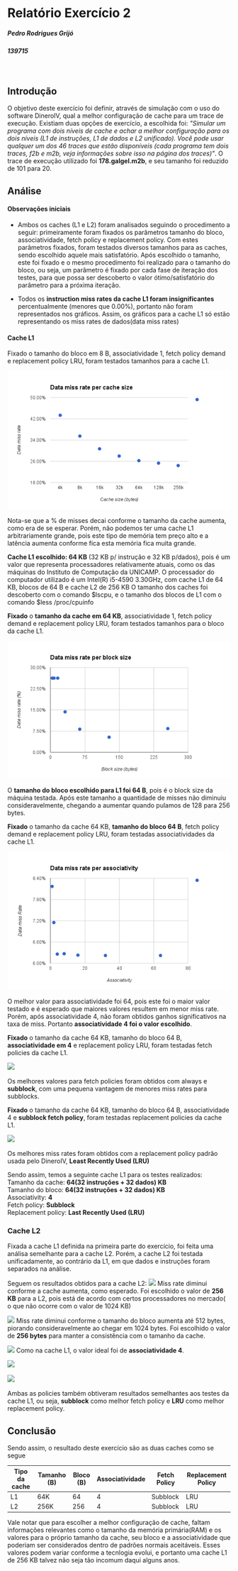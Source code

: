 # Relatório Exercício 2                                                                   

##### Pedro Rodrigues Grijó
##### 139715
<br/> 

## Introdução
O objetivo deste exercício foi definir, através de simulação com o uso do software DineroIV, qual a melhor configuração de cache para um trace de execução. Existiam duas opções de exercício, a escolhida foi: *"Simular um programa com dois níveis de cache e achar a melhor configuração para os dois níveis (L1 de instruções, L1 de dados e L2 unificado). Você pode usar qualquer um dos 46 traces que estão disponíveis (cada programa tem dois traces, f2b e m2b, veja informações sobre isso na página dos traces)"*. O trace de execução utilizado foi **178.galgel.m2b**, e seu tamanho foi reduzido de 101 para 20.

## Análise

#### Observações iniciais

* Ambos os caches (L1 e L2) foram analisados seguindo o procedimento a seguir:
primeiramente foram fixados os parâmetros tamanho do bloco, associatividade, fetch policy e replacement policy. Com estes parâmetros fixados, foram testados diversos tamanhos para as caches, sendo escolhido aquele mais satisfatório. Após escolhido o tamanho, este foi fixado e o mesmo procedimento foi realizado para o tamanho do bloco, ou seja, um parâmetro é fixado por cada fase de iteração dos testes, para que possa ser descoberto o valor ótimo/satisfatório do parâmetro para a próxima iteração.

* Todos os **instruction miss rates da cache L1 foram insignificantes** percentualmente (menores que 0.00%), portanto não foram representados nos gráficos. Assim, os gráficos para a cache L1 só estão representando os miss rates de dados(data miss rates)

#### Cache L1
Fixado o tamanho do bloco em 8 B, associatividade 1, fetch policy demand e replacement policy LRU, foram testados tamanhos para a cache L1.

![](/exercicio2/graphs/miss-rate-cache-size.png "")

Nota-se que a % de misses decai conforme o tamanho da cache aumenta, como era de se esperar. Porém, não podemos ter uma cache L1 arbitrariamente grande, pois este tipo de memória tem preço alto e a latência aumenta conforme fica esta memória fica muita grande.

**Cache L1 escolhido: 64 KB** (32 KB p/ instrução e 32 KB p/dados), pois é um valor que representa processadores relativamente atuais, como os das máquinas do Instituto de Computação da UNICAMP. O processador do computador utilizado é um Intel(R) i5-4590 3.30GHz, com cache L1 de 64 KB, blocos de 64 B e cache L2 de 256 KB 
O tamanho dos caches foi descoberto com o comando $lscpu, e o tamanho dos blocos de L1 com o comando $less /proc/cpuinfo

**Fixado** o **tamanho da cache em 64 KB**, associatividade 1, fetch policy demand e replacement policy LRU, foram testados tamanhos para o bloco da cache L1.

![](/exercicio2/graphs/miss-rate-block-size.png "")

O **tamanho do bloco escolhido para L1 foi 64 B**, pois é o block size da máquina testada. Após este tamanho a quantidade de misses não diminuiu consideravelmente, chegando a aumentar quando pulamos de 128 para 256 bytes. 

**Fixado** o tamanho da cache 64 KB, **tamanho do bloco 64 B**, fetch policy demand e replacement policy LRU, foram testadas associatividades da cache L1.

![](/exercicio2/graphs/miss-rate-associativity.png "")

O melhor valor para associatividade foi 64, pois este foi o maior valor testado e é esperado que maiores valores resultem em menor miss rate. Porém, após associatividade 4, não foram obtidos ganhos significativos na taxa de miss. Portanto **associatividade 4 foi o valor escolhido**.

**Fixado** o tamanho da cache 64 KB, tamanho do bloco 64 B, **associatividade em 4** e replacement policy LRU, foram testadas fetch policies da cache L1.

![](/exercicio2/graphs/miss-rate-fetch-policy.png"")

Os melhores valores para fetch policies foram obtidos com always e **subblock**, com uma pequena vantagem de menores miss rates para subblocks.

**Fixado** o tamanho da cache 64 KB, tamanho do bloco 64 B, associatividade 4 e **subblock fetch policy**, foram testadas replacement policies da cache L1.

![](/exercicio2/graphs/miss-rate-replacement-policy.png"")

Os melhores miss rates foram obtidos com a replacement policy padrão usada pelo DineroIV, **Least Recently Used (LRU)**

Sendo assim, temos a seguinte cache L1 para os testes realizados:
<br/>
Tamanho da cache: **64(32 instruções + 32 dados) KB** 
<br/>
Tamanho do bloco: **64(32 instruções + 32 dados) KB**
<br/>
Associativity: **4**
<br/>
Fetch policy: **Subblock**
<br/>
Replacement policy: **Last Recently Used (LRU)**
<br/>
### Cache L2

Fixada a cache L1 definida na primeira parte do exercício, foi feita uma análisa semelhante para a cache L2. Porém, a cache L2 foi testada unificadamente, ao contrário da L1, em que dados e instruções foram separados na análise.

Seguem os resultados obtidos para a cache L2:
![](/exercicio2/graphs/miss-rate-cache-l2-size.png"")
Miss rate diminui conforme a cache aumenta, como esperado. Foi escolhido o valor de **256 KB** para a L2, pois está de acordo com certos processadores no mercado( o que não ocorre com o valor de 1024 KB)

![](/exercicio2/graphs/miss-rate-cache-l2-block-size.png"")
Miss rate diminui conforme o tamanho do bloco aumenta até 512 bytes, piorando consideravelmente ao chegar em 1024 bytes. Foi escolhido o valor de **256 bytes** para manter a consistência com o tamanho da cache.

![](/exercicio2/graphs/miss-rate-cache-l2-associativity.png"")
Como na cache L1, o valor ideal foi de **associatividade 4**.

![](/exercicio2/graphs/miss-rate-cache-l2-fetch-policy.png"")

![](/exercicio2/graphs/miss-rate-cache-l2-replacement-policy.png"")

Ambas as policies também obtiveram resultados semelhantes aos testes da cache L1, ou seja, **subblock** como melhor fetch policy e **LRU** como melhor replacement policy.

## Conclusão
Sendo assim, o resultado deste exercício são as duas caches como se segue

Tipo da cache | Tamanho (B) | Bloco (B) | Associatividade | Fetch Policy | Replacement Policy
------------ | ------------- | ------------- | ------------- | ------------- | -------------
L1 | 64K | 64 | 4 | Subblock | LRU
L2 | 256K | 256 | 4 | Subblock | LRU

Vale notar que para escolher a melhor configuração de cache, faltam informações relevantes como o tamanho da memória primária(RAM) e os valores para o próprio tamanho da cache, seu bloco e a associatividade que poderiam ser considerados dentro de padrões normais aceitáveis. Esses valores podem variar conforme a tecnlogia evolui, e portanto uma cache L1 de 256 KB talvez não seja tão incomum daqui alguns anos.

